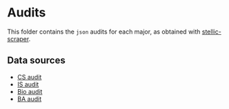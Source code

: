 # Audits

This folder contains the `json` audits for each major, as obtained
with [stellic-scraper](https://github.com/cs-cmuq/stellic-scraper).

## Data sources

- [CS audit](https://academicaudit.andrew.cmu.edu/app/program/info?id=1035)
- [IS audit](https://academicaudit.andrew.cmu.edu/app/program/info?id=442)
- [Bio audit](https://academicaudit.andrew.cmu.edu/app/program/info?id=1032)
- [BA audit](https://academicaudit.andrew.cmu.edu/app/program/info?id=1038)
